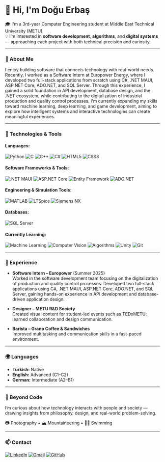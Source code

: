 # 👋 Hi, I'm Doğu Erbaş

🎓 I'm a 3rd-year Computer Engineering student at Middle East Technical University (METU).  
💡 I’m interested in **software development**, **algorithms**, and **digital systems** — approaching each project with both technical precision and curiosity.

---

### 🧠 About Me

I enjoy building software that connects technology with real-world needs.
Recently, I worked as a Software Intern at Europower Energy, where I developed two full-stack applications from scratch using C#, .NET MAUI, ASP.NET Core, ADO.NET, and SQL Server.
Through this experience, I gained a solid foundation in API development, database design, and the .NET ecosystem, while contributing to the digitalization of industrial production and quality control processes.
I'm currently expanding my skills toward machine learning, deep learning, and game development, aiming to explore how intelligent systems and interactive technologies can create meaningful experiences.

---

### 🧰 Technologies & Tools

#### **Languages:** 
![Python](https://img.shields.io/badge/Python-3776AB?style=for-the-badge&logo=python&logoColor=white) 
![C](https://img.shields.io/badge/C-00599C?style=for-the-badge&logo=c&logoColor=white) 
![C++](https://img.shields.io/badge/C++-00599C?style=for-the-badge&logo=cplusplus&logoColor=white) 
![C#](https://img.shields.io/badge/C%23-9966CC?style=for-the-badge&logo=csharp&logoColor=white) 
![HTML5](https://img.shields.io/badge/HTML5-E34F26?style=for-the-badge&logo=html5&logoColor=white) 
![CSS3](https://img.shields.io/badge/CSS-1572B6?style=for-the-badge&logo=css&logoColor=white) 

#### **Software Frameworks & Tools:** 
![.NET MAUI](https://img.shields.io/badge/.NET%20MAUI-00599C?style=for-the-badge&logo=dotnet&logoColor=white) 
![ASP.NET Core](https://img.shields.io/badge/ASP.NET%20Core-00599C?style=for-the-badge&logo=dotnet&logoColor=white) 
![Entity Framework](https://img.shields.io/badge/Entity%20Framework-00599C?style=for-the-badge&logo=dotnet&logoColor=white)
![ADO.NET](https://img.shields.io/badge/ADO.NET-00599C?style=for-the-badge&logo=dotnet&logoColor=white) 

#### **Engineering & Simulation Tools:** 
![MATLAB](https://img.shields.io/badge/MATLAB-0076A8?style=for-the-badge&logo=mathworks&logoColor=white) 
![LTSpice](https://img.shields.io/badge/LTSpice-A4373A?style=for-the-badge&logo=analogdevices&logoColor=white) 
![Siemens NX](https://img.shields.io/badge/Siemens%20NX-009999?style=for-the-badge&logo=siemens&logoColor=white) 

#### **Databases:** 
![SQL Server](https://img.shields.io/badge/Microsoft%20SQL%20Server-CC2927?style=for-the-badge&logo=microsoftsqlserver&logoColor=white) 

#### **Currently Learning:** 
![Machine Learning](https://img.shields.io/badge/Machine%20Learning-006400?style=for-the-badge&logo=tensorflow&logoColor=orange)
![Computer Vision](https://img.shields.io/badge/Computer%20Vision-FF6F00?style=for-the-badge&logo=opencv&logoColor=white)
![Algorithms](https://img.shields.io/badge/Algorithms-007ACC?style=for-the-badge&logo=codeforces&logoColor=white)
![Unity](https://img.shields.io/badge/Unity-102230?style=for-the-badge&logo=unity&logoColor=white) 
![Git](https://img.shields.io/badge/Git-F05032?style=for-the-badge&logo=git&logoColor=white) 

---

### 💼 Experience

- **Software Intern – Europower** (Summer 2025)  
  Worked in the software development team focusing on the digitalization of production and quality control processes.
  Developed two full-stack applications using C#, .NET MAUI, ASP.NET Core, ADO.NET, and SQL Server, gaining hands-on experience in API development and database-driven application design.

- **Designer – METU R&D Society**  
  Created visual content for student-led events such as TEDxMETU; learned collaboration and design communication.

- **Barista – Grano Coffee & Sandwiches**  
  Improved multitasking and communication skills in a fast-paced environment.

---

### 🌍 Languages

- **Turkish:** Native
- **English:** Advanced (C1–C2)  
- **German:** Intermediate (A2–B1)

---

### 🌱 Beyond Code
I’m curious about how technology interacts with people and society — drawing insights from philosophy, design, and real-world problem-solving.

📷 Photography • 🏔️ Mountaineering • 🏊‍♂️ Swimming  

---

### 📫 Contact
[![LinkedIn](https://img.shields.io/badge/LinkedIn-0A66C2?style=flat&logo=linkedin&logoColor=white)](https://www.linkedin.com/in/dogu-erbas/)
[![Gmail](https://img.shields.io/badge/Gmail-D14836?style=flat&logo=gmail&logoColor=white)](mailto:doguerbass@gmail.com)
[![GitHub](https://img.shields.io/badge/GitHub-181717?style=flat&logo=github&logoColor=white)](https://github.com/dou186f)
